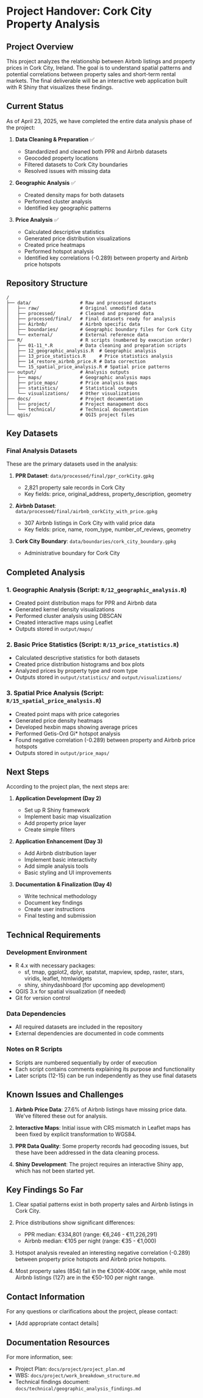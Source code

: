 # Project Handover: Cork City Property Analysis

## Project Overview

This project analyzes the relationship between Airbnb listings and property prices in Cork City, Ireland. The goal is to understand spatial patterns and potential correlations between property sales and short-term rental markets. The final deliverable will be an interactive web application built with R Shiny that visualizes these findings.

## Current Status

As of April 23, 2025, we have completed the entire data analysis phase of the project:

1. **Data Cleaning & Preparation** ✅
   - Standardized and cleaned both PPR and Airbnb datasets
   - Geocoded property locations
   - Filtered datasets to Cork City boundaries
   - Resolved issues with missing data

2. **Geographic Analysis** ✅
   - Created density maps for both datasets
   - Performed cluster analysis
   - Identified key geographic patterns

3. **Price Analysis** ✅
   - Calculated descriptive statistics
   - Generated price distribution visualizations
   - Created price heatmaps
   - Performed hotspot analysis
   - Identified key correlations (-0.289) between property and Airbnb price hotspots

## Repository Structure

```
/
├── data/                  # Raw and processed datasets
│   ├── raw/               # Original unmodified data
│   ├── processed/         # Cleaned and prepared data
│   ├── processed/final/   # Final datasets ready for analysis
│   ├── Airbnb/            # Airbnb specific data
│   ├── boundaries/        # Geographic boundary files for Cork City
│   └── external/          # External reference data
├── R/                     # R scripts (numbered by execution order)
│   ├── 01-11_*.R          # Data cleaning and preparation scripts
│   ├── 12_geographic_analysis.R  # Geographic analysis
│   ├── 13_price_statistics.R     # Price statistics analysis
│   ├── 14_restore_airbnb_price.R # Data correction
│   └── 15_spatial_price_analysis.R # Spatial price patterns
├── output/                # Analysis outputs
│   ├── maps/              # Geographic analysis maps
│   ├── price_maps/        # Price analysis maps
│   ├── statistics/        # Statistical outputs
│   └── visualizations/    # Other visualizations
├── docs/                  # Project documentation
│   ├── project/           # Project management docs
│   └── technical/         # Technical documentation
└── qgis/                  # QGIS project files
```

## Key Datasets

### Final Analysis Datasets
These are the primary datasets used in the analysis:

1. **PPR Dataset**: `data/processed/final/ppr_corkCity.gpkg`
   - 2,821 property sale records in Cork City
   - Key fields: price, original_address, property_description, geometry

2. **Airbnb Dataset**: `data/processed/final/airbnb_corkCity_with_price.gpkg`
   - 307 Airbnb listings in Cork City with valid price data
   - Key fields: price, name, room_type, number_of_reviews, geometry

3. **Cork City Boundary**: `data/boundaries/cork_city_boundary.gpkg`
   - Administrative boundary for Cork City

## Completed Analysis

### 1. Geographic Analysis (Script: `R/12_geographic_analysis.R`)
- Created point distribution maps for PPR and Airbnb data
- Generated kernel density visualizations
- Performed cluster analysis using DBSCAN
- Created interactive maps using Leaflet
- Outputs stored in `output/maps/`

### 2. Basic Price Statistics (Script: `R/13_price_statistics.R`)
- Calculated descriptive statistics for both datasets
- Created price distribution histograms and box plots
- Analyzed prices by property type and room type
- Outputs stored in `output/statistics/` and `output/visualizations/`

### 3. Spatial Price Analysis (Script: `R/15_spatial_price_analysis.R`)
- Created point maps with price categories
- Generated price density heatmaps
- Developed hexbin maps showing average prices
- Performed Getis-Ord Gi* hotspot analysis
- Found negative correlation (-0.289) between property and Airbnb price hotspots
- Outputs stored in `output/price_maps/`

## Next Steps

According to the project plan, the next steps are:

1. **Application Development (Day 2)**
   - Set up R Shiny framework
   - Implement basic map visualization
   - Add property price layer
   - Create simple filters

2. **Application Enhancement (Day 3)**
   - Add Airbnb distribution layer
   - Implement basic interactivity
   - Add simple analysis tools
   - Basic styling and UI improvements

3. **Documentation & Finalization (Day 4)**
   - Write technical methodology
   - Document key findings
   - Create user instructions
   - Final testing and submission

## Technical Requirements

### Development Environment
- R 4.x with necessary packages:
  - sf, tmap, ggplot2, dplyr, spatstat, mapview, spdep, raster, stars, viridis, leaflet, htmlwidgets
  - shiny, shinydashboard (for upcoming app development)
- QGIS 3.x for spatial visualization (if needed)
- Git for version control

### Data Dependencies
- All required datasets are included in the repository
- External dependencies are documented in code comments

### Notes on R Scripts
- Scripts are numbered sequentially by order of execution
- Each script contains comments explaining its purpose and functionality
- Later scripts (12-15) can be run independently as they use final datasets

## Known Issues and Challenges

1. **Airbnb Price Data**: 27.6% of Airbnb listings have missing price data. We've filtered these out for analysis.

2. **Interactive Maps**: Initial issue with CRS mismatch in Leaflet maps has been fixed by explicit transformation to WGS84.

3. **PPR Data Quality**: Some property records had geocoding issues, but these have been addressed in the data cleaning process.

4. **Shiny Development**: The project requires an interactive Shiny app, which has not been started yet.

## Key Findings So Far

1. Clear spatial patterns exist in both property sales and Airbnb listings in Cork City.

2. Price distributions show significant differences:
   - PPR median: €334,801 (range: €6,246 - €11,226,291)
   - Airbnb median: €105 per night (range: €35 - €1,000)

3. Hotspot analysis revealed an interesting negative correlation (-0.289) between property price hotspots and Airbnb price hotspots.

4. Most property sales (854) fall in the €300K-400K range, while most Airbnb listings (127) are in the €50-100 per night range.

## Contact Information

For any questions or clarifications about the project, please contact:
- [Add appropriate contact details]

## Documentation Resources

For more information, see:
- Project Plan: `docs/project/project_plan.md`
- WBS: `docs/project/work_breakdown_structure.md`
- Technical findings document: `docs/technical/geographic_analysis_findings.md` 